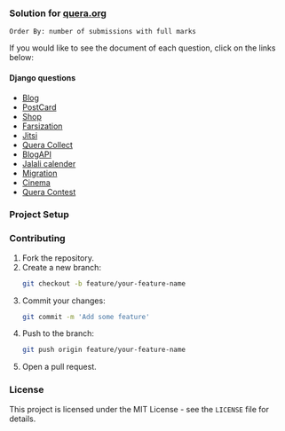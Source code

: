 ### Solution for [quera.org](https://quera.org/)
```
Order By: number of submissions with full marks
```

If you would like to see the document of each question, click on the links below:

#### Django questions

- [Blog](https://quera.org/problemset/14742/)
- [PostCard](https://quera.org/problemset/21210/)
- [Shop](https://quera.org/problemset/21211/)
- [Farsization](https://quera.org/problemset/16399/)
- [Jitsi](https://quera.org/problemset/76281/)
- [Quera Collect](https://quera.org/problemset/102249/)
- [BlogAPI](https://quera.org/problemset/21212/)
- [Jalali calender](https://quera.org/problemset/129725/)
- [Migration](https://quera.org/problemset/129727/)
- [Cinema](https://quera.org/problemset/129725/)
- [Quera Contest](https://quera.org/problemset/102251/)

### Project Setup

### Contributing

1. Fork the repository.
2. Create a new branch:
    ```sh
    git checkout -b feature/your-feature-name
    ```
3. Commit your changes:
    ```sh
    git commit -m 'Add some feature'
    ```
4. Push to the branch:
    ```sh
    git push origin feature/your-feature-name
    ```
5. Open a pull request.

### License

This project is licensed under the MIT License - see the `LICENSE` file for details.
